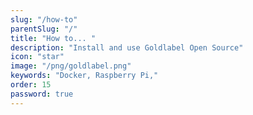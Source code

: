```yaml
---
slug: "/how-to"
parentSlug: "/"
title: "How to... "
description: "Install and use Goldlabel Open Source"
icon: "star"
image: "/png/goldlabel.png"
keywords: "Docker, Raspberry Pi,"
order: 15
password: true
---
```

